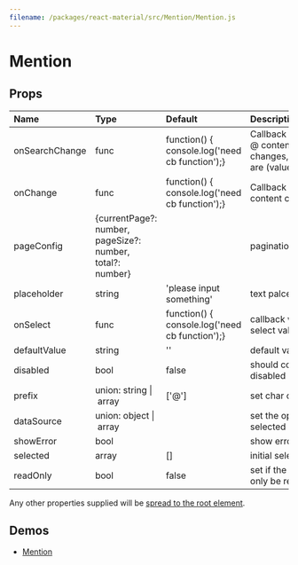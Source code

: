 ```yaml
---
filename: /packages/react-material/src/Mention/Mention.js
---
```


<!--- This documentation is automatically generated, do not try to edit it. -->

# Mention



## Props

| Name | Type | Default | Description |
|:-----|:-----|:--------|:------------|
| <span class="prop-name">onSearchChange</span> | <span class="prop-type">func | <span class="prop-default">function() {  console.log('need cb function');}</span> | Callback when input @ content changes,parameters are (value,trigger) |
| <span class="prop-name">onChange</span> | <span class="prop-type">func | <span class="prop-default">function() {  console.log('need cb function');}</span> | Callback when input content changes |
| <span class="prop-name">pageConfig</span> | <span class="prop-type">{currentPage?: number, pageSize?: number, total?: number} |  | pagination config |
| <span class="prop-name">placeholder</span> | <span class="prop-type">string | <span class="prop-default">'please input something'</span> | text palcehold |
| <span class="prop-name">onSelect</span> | <span class="prop-type">func | <span class="prop-default">function() {  console.log('need cb function');}</span> | callback when select value change |
| <span class="prop-name">defaultValue</span> | <span class="prop-type">string | <span class="prop-default">''</span> | default value |
| <span class="prop-name">disabled</span> | <span class="prop-type">bool | <span class="prop-default">false</span> | should component disabled |
| <span class="prop-name">prefix</span> | <span class="prop-type">union:&nbsp;string&nbsp;&#124;<br>&nbsp;array<br> | <span class="prop-default">['@']</span> | set char of trigger |
| <span class="prop-name">dataSource</span> | <span class="prop-type">union:&nbsp;object&nbsp;&#124;<br>&nbsp;array<br> |  | set the option to  be selected |
| <span class="prop-name">showError</span> | <span class="prop-type">bool |  | show error |
| <span class="prop-name">selected</span> | <span class="prop-type">array | <span class="prop-default">[]</span> | initial selected value |
| <span class="prop-name">readOnly</span> | <span class="prop-type">bool | <span class="prop-default">false</span> | set if the text can only be read |

Any other properties supplied will be [spread to the root element](/guides/api#spread).

## Demos

- [Mention](/demos/mention)

